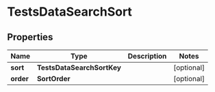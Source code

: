 

# TestsDataSearchSort


## Properties

| Name | Type | Description | Notes |
|------------ | ------------- | ------------- | -------------|
|**sort** | **TestsDataSearchSortKey** |  |  [optional] |
|**order** | **SortOrder** |  |  [optional] |



